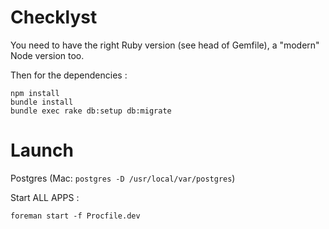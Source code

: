 # Checklyst

You need to have the right Ruby version (see head of Gemfile), a "modern" Node version too.

Then for the dependencies :

```
npm install
bundle install
bundle exec rake db:setup db:migrate
```

# Launch

Postgres (Mac: `postgres -D /usr/local/var/postgres`)

Start ALL APPS :

```
foreman start -f Procfile.dev
```
